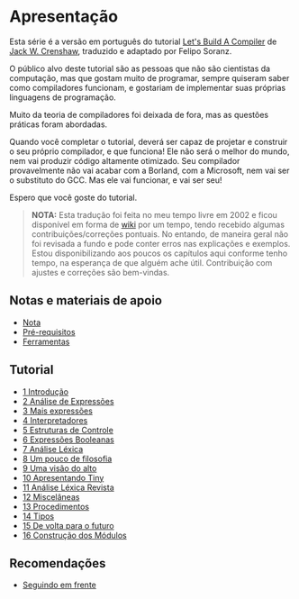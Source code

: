 # Apresentação

Esta série é a versão em português do tutorial [Let's Build A Compiler](https://compilers.iecc.com/crenshaw/) de [Jack W. Crenshaw](https://web.archive.org/web/20220308043954/https://jackcrenshaw.com/), traduzido e adaptado por Felipo Soranz.

O público alvo deste tutorial são as pessoas que não são cientistas da computação, mas que gostam muito de programar, sempre quiseram saber como compiladores funcionam, e gostariam de implementar suas próprias linguagens de programação.

Muito da teoria de compiladores foi deixada de fora, mas as questões práticas foram abordadas.

Quando você completar o tutorial, deverá ser capaz de projetar e construir o seu próprio compilador, e que funciona! Ele não será o melhor do mundo, nem vai produzir código altamente otimizado. Seu compilador provavelmente não vai acabar com a Borland, com a Microsoft, nem vai ser o substituto do GCC. Mas ele vai funcionar, e vai ser seu!

Espero que você goste do tutorial.

> **NOTA:** Esta tradução foi feita no meu tempo livre em 2002 e ficou disponível em forma de [wiki](http://tutorialcompiladores.pbworks.com/) por um tempo, tendo recebido algumas contribuições/correções pontuais. No entando, de maneira geral não foi revisada a fundo e pode conter erros nas explicações e exemplos. Estou disponibilizando aos poucos os capítulos aqui conforme tenho tempo, na esperança de que alguém ache útil. Contribuição com ajustes e correções são bem-vindas.

## Notas e materiais de apoio

- [Nota](nota.md)
- [Pré-requisitos](pre_requisitos.md)
- [Ferramentas](ferramentas.md)

## Tutorial

- [1 Introdução](01_introducao.md)
- [2 Análise de Expressões](02_analise_expressoes.md)
- [3 Mais expressões](03_mais_expressoes.md)
- [4 Interpretadores](04_interpretadores.md)
- [5 Estruturas de Controle](05_estruturas_controle.md)
- [6 Expressões Booleanas](06_expressoes_booleanas.md)
- [7 Análise Léxica](07_analise_lexica.md)
- [8 Um pouco de filosofia](08_um_pouco_de_filosofia.md)
- [9 Uma visão do alto](09_uma_visao_do_alto.md)
- [10 Apresentando Tiny](10_apresentando_tiny.md)
- [11 Análise Léxica Revista](11_analise_lexica_revista.md)
- [12 Miscelâneas](12_miscelaneas.md)
- [13 Procedimentos](13_procedimentos.md)
- [14 Tipos](14_tipos.md)
- [15 De volta para o futuro](15_de_volta_para_o_futuro.md)
- [16 Construção dos Módulos](16_construcao_dos_modulos.md)

## Recomendações

- [Seguindo em frente](recomendacoes.md)
